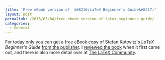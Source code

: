 ```yaml
---
title: 'Free eBook version of  &#8216;LaTeX Beginner’s Guide&#8217;'
layout: post
permalink: /2015/03/04/free-ebook-version-of-latex-beginners-guide/
categories:
  - General
---
```

For today only you can get a free eBook copy of Stefan Kottwitz's _LaTeX Beginner's Guide_ [from the publisher](https://www.packtpub.com/packt/offers/free-learning). I [reviewed the book](/2011/04/05/latex-beginner%E2%80%99s-guide-published/) when it first came out, and there is also more detail over at [The LaTeX Community](https://latex.org/forum/).
